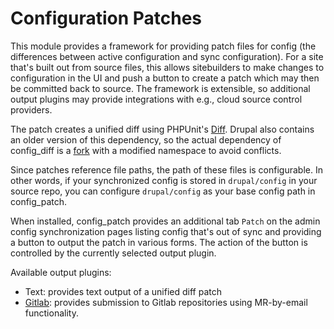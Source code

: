 # Configuration Patches

This module provides a framework for providing patch files for config (the differences between active configuration and sync configuration). For a site that's built out from source files, this allows sitebuilders to make changes to configuration in the UI and push a button to create a patch which may then be committed back to source. The framework is extensible, so additional output plugins may provide integrations with e.g., cloud source control providers.

The patch creates a unified diff using PHPUnit's [Diff](https://github.com/sebastianbergmann/diff). Drupal also contains an older version of this dependency, so the actual dependency of config_diff is a [fork](https://github.com/ahebrank/diff/) with a modified namespace to avoid conflicts.

Since patches reference file paths, the path of these files is configurable. In other words, if your synchronized config is stored in `drupal/config` in your source repo, you can configure `drupal/config` as your base config path in config_patch.

When installed, config_patch provides an additional tab `Patch` on the admin config synchronization pages listing config that's out of sync and providing a button to output the patch in various forms. The action of the button is controlled by the currently selected output plugin.

Available output plugins:

- Text: provides text output of a unified diff patch
- [Gitlab](https://drupal.org/project/config_patch_gitlab): provides submission to Gitlab repositories using MR-by-email functionality.

